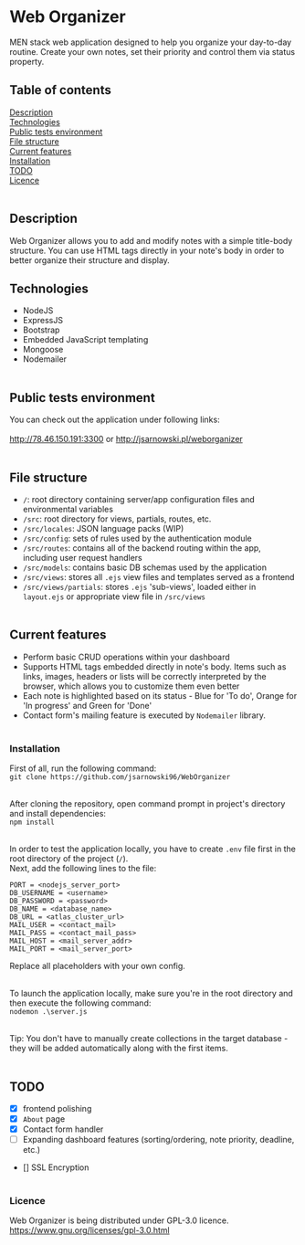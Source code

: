 # Web Organizer
MEN stack web application designed to help you organize your day-to-day routine. Create your own notes, set their priority and control them via status property.<br />

## Table of contents
[Description](#description)<br />
[Technologies](#technologies)<br />
[Public tests environment](#public-tests-environment)<br />
[File structure](#file-structure)<br />
[Current features](#current-features)<br />
[Installation](#installation)<br />
[TODO](#todo)<br />
[Licence](#licence)<br /><br />

## Description
Web Organizer allows you to add and modify notes with a simple title-body structure. You can use HTML tags directly in your note's body in order to better organize their structure and display.<br />

## Technologies
* NodeJS<br />
* ExpressJS<br />
* Bootstrap
* Embedded JavaScript templating<br />
* Mongoose<br />
* Nodemailer<br /><br />

## Public tests environment
You can check out the application under following links:<br /><br />
http://78.46.150.191:3300 or http://jsarnowski.pl/weborganizer<br /><br />

## File structure
- `/`: root directory containing server/app configuration files and environmental variables<br />
- `/src`: root directory for views, partials, routes, etc.<br />
- `/src/locales`: JSON language packs (WIP)<br />
- `/src/config`: sets of rules used by the authentication module<br />
- `/src/routes`: contains all of the backend routing within the app, including user request handlers<br />
- `/src/models`: contains basic DB schemas used by the application<br />
- `/src/views`: stores all `.ejs` view files and templates served as a frontend<br />
- `/src/views/partials`: stores `.ejs` 'sub-views', loaded either in `layout.ejs` or appropriate view file in `/src/views`<br /><br />

## Current features
- Perform basic CRUD operations within your dashboard<br />
- Supports HTML tags embedded directly in note's body. Items such as links, images, headers or lists will be correctly interpreted by the browser, which allows you to customize them even better<br />
- Each note is highlighted based on its status - Blue for 'To do', Orange for 'In progress' and Green for 'Done'<br />
- Contact form's mailing feature is executed by `Nodemailer` library.<br /><br />

### Installation
First of all, run the following command:<br />
`git clone https://github.com/jsarnowski96/WebOrganizer`<br /><br />

After cloning the repository, open command prompt in project's directory and install dependencies:<br />
`npm install`<br /><br />

In order to test the application locally, you have to create `.env` file first in the root directory of the project (`/`).<br />
Next, add the following lines to the file:
```
PORT = <nodejs_server_port>
DB_USERNAME = <username>
DB_PASSWORD = <password>
DB_NAME = <database_name>
DB_URL = <atlas_cluster_url>
MAIL_USER = <contact_mail>
MAIL_PASS = <contact_mail_pass>
MAIL_HOST = <mail_server_addr>
MAIL_PORT = <mail_server_port>
```

Replace all placeholders with your own config.<br /><br />

To launch the application locally, make sure you're in the root directory and then execute the following command:<br />
`nodemon .\server.js`<br /><br />

Tip: You don't have to manually create collections in the target database - they will be added automatically along with the first items.<br /><br />

## TODO
- [x] frontend polishing<br />
- [x] `About` page<br />
- [x] Contact form handler<br />
- [ ] Expanding dashboard features (sorting/ordering, note priority, deadline, etc.)<br />
- [] SSL Encryption<br /><br />

### Licence
Web Organizer is being distributed under GPL-3.0 licence.<br />
https://www.gnu.org/licenses/gpl-3.0.html
